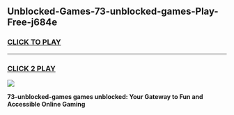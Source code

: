 
## Unblocked-Games-73-unblocked-games-Play-Free-j684e
<h3>
<a href="https://premium76.site?title=73-unblocked-games&ref=23A">CLICK TO PLAY</a></h3>
<hr>

<h3>
<a href="https://premium76.site?title=73-unblocked-games&ref=23A">CLICK 2 PLAY</a>
  
</h3>

<a href="https://premium76.site?title=73-unblocked-games&ref=23A"><img src="https://clearcache.store/games.png"></a>


**73-unblocked-games games unblocked: Your Gateway to Fun and Accessible Online Gaming**
